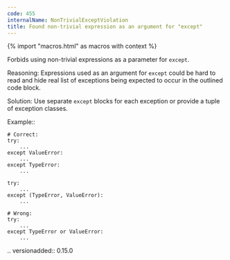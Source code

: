 ```yaml
---
code: 455
internalName: NonTrivialExceptViolation
title: Found non-trivial expression as an argument for "except"
---
```


{% import "macros.html" as macros with context %}


Forbids using non-trivial expressions as a parameter for ``except``.

Reasoning:
    Expressions used as an argument for ``except`` could be hard to read
    and hide real list of exceptions being expected
    to occur in the outlined code block.

Solution:
    Use separate ``except`` blocks for each exception or provide a tuple
    of exception classes.

Example::

    # Correct:
    try:
        ...
    except ValueError:
        ...
    except TypeError:
        ...

    try:
        ...
    except (TypeError, ValueError):
        ...

    # Wrong:
    try:
        ...
    except TypeError or ValueError:
        ...

.. versionadded:: 0.15.0